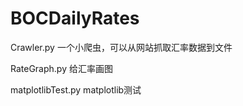 # BOCDailyRates

Crawler.py
一个小爬虫，可以从网站抓取汇率数据到文件

RateGraph.py
给汇率画图

matplotlibTest.py
matplotlib测试
